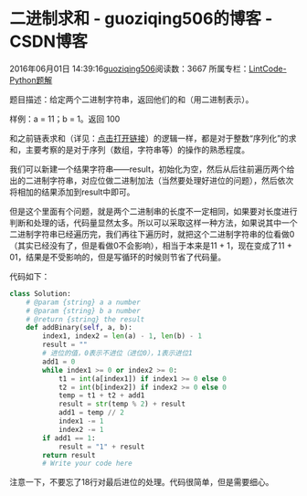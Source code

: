 # 二进制求和 - guoziqing506的博客 - CSDN博客





2016年06月01日 14:39:16[guoziqing506](https://me.csdn.net/guoziqing506)阅读数：3667
所属专栏：[LintCode-Python题解](https://blog.csdn.net/column/details/guoziqing-blog.html)









题目描述：给定两个二进制字符串，返回他们的和（用二进制表示）。

样例：a = 11；b = 1。返回 100




和之前链表求和（详见：[点击打开链接](http://blog.csdn.net/guoziqing506/article/details/51289887)）的逻辑一样，都是对于整数“序列化”的求和，主要考察的是对于序列（数组，字符串等）的操作的熟悉程度。

我们可以新建一个结果字符串——result，初始化为空，然后从后往前遍历两个给出的二进制字符串，对应位做二进制加法（当然要处理好进位的问题），然后依次将相加的结果添加到result中即可。

但是这个里面有个问题，就是两个二进制串的长度不一定相同，如果要对长度进行判断和处理的话，代码量显然太多。所以可以采取这样一种方法，如果说其中一个二进制字符串已经遍历完，我们再往下遍历时，就把这个二进制字符串的位看做0（其实已经没有了，但是看做0不会影响），相当于本来是11 + 1，现在变成了11 + 01，结果是不受影响的，但是写循环的时候则节省了代码量。

代码如下：



```python
class Solution:
    # @param {string} a a number
    # @param {string} b a number
    # @return {string} the result
    def addBinary(self, a, b):
        index1, index2 = len(a) - 1, len(b) - 1
        result = ""
        # 进位的值，0表示不进位（进位0），1表示进位1
        add1 = 0
        while index1 >= 0 or index2 >= 0:
            t1 = int(a[index1]) if index1 >= 0 else 0
            t2 = int(b[index2]) if index2 >= 0 else 0
            temp = t1 + t2 + add1
            result = str(temp % 2) + result
            add1 = temp // 2
            index1 -= 1
            index2 -= 1
        if add1 == 1:
            result = "1" + result
        return result
        # Write your code here
```
注意一下，不要忘了18行对最后进位的处理。代码很简单，但是需要细心。






